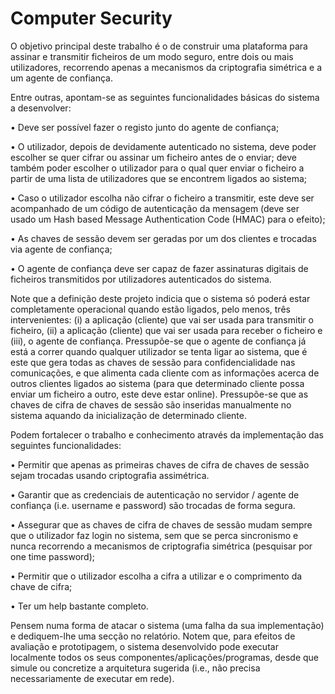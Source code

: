 # Computer Security
 
O objetivo principal deste trabalho é o de construir uma plataforma para assinar e transmitir
ficheiros de um modo seguro, entre dois ou mais utilizadores, recorrendo apenas a mecanismos da criptografia simétrica e a um agente de confiança.

Entre outras, apontam-se as seguintes funcionalidades básicas do sistema a desenvolver:
 
• Deve ser possível fazer o registo junto do agente de confiança;

• O utilizador, depois de devidamente autenticado no sistema, deve poder escolher se
quer cifrar ou assinar um ficheiro antes de o enviar; deve também poder escolher o
utilizador para o qual quer enviar o ficheiro a partir de uma lista de utilizadores que se encontrem ligados ao sistema;

• Caso o utilizador escolha não cifrar o ficheiro a transmitir, este deve ser acompanhado
de um código de autenticação da mensagem (deve ser usado um Hash based Message Authentication Code (HMAC) para o efeito);

• As chaves de sessão devem ser geradas por um dos clientes e trocadas via agente de
confiança;

• O agente de confiança deve ser capaz de fazer assinaturas digitais de ficheiros transmitidos por utilizadores autenticados do sistema.

Note que a definição deste projeto indicia que o sistema só poderá estar completamente
operacional quando estão ligados, pelo menos, três intervenientes: (i) a aplicação (cliente)
que vai ser usada para transmitir o ficheiro, (ii) a aplicação (cliente) que vai ser usada
para receber o ficheiro e (iii), o agente de confiança. Pressupõe-se que o agente de
confiança já está a correr quando qualquer utilizador se tenta ligar ao sistema, que é este
que gera todas as chaves de sessão para confidencialidade nas comunicações, e que
alimenta cada cliente com as informações acerca de outros clientes ligados ao sistema
(para que determinado cliente possa enviar um ficheiro a outro, este deve estar online).
Pressupõe-se que as chaves de cifra de chaves de sessão são inseridas manualmente no
sistema aquando da inicialização de determinado cliente.

Podem fortalecer o trabalho e conhecimento através da implementação das seguintes funcionalidades:

• Permitir que apenas as primeiras chaves de cifra de chaves de sessão sejam trocadas
usando criptografia assimétrica.

• Garantir que as credenciais de autenticação no servidor / agente de confiança (i.e.
username e password) são trocadas de forma segura.

• Assegurar que as chaves de cifra de chaves de sessão mudam sempre que o utilizador
faz login no sistema, sem que se perca sincronismo e nunca recorrendo a mecanismos
de criptografia simétrica (pesquisar por one time password);

• Permitir que o utilizador escolha a cifra a utilizar e o comprimento da chave de cifra;

• Ter um help bastante completo.

Pensem numa forma de atacar o sistema (uma falha da sua implementação) e dediquem-lhe uma secção no relatório. Notem que, para efeitos de avaliação e prototipagem, o
sistema desenvolvido pode executar localmente todos os seus componentes/aplicações/programas, desde que simule ou concretize a arquitetura sugerida (i.e., não precisa necessariamente de executar em rede).

